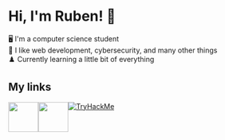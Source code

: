# Hi, I'm Ruben! :wave:

:desktop_computer: I'm a computer science student <br>
:star2: I like web development, cybersecurity, and many other things <br>
:chess_pawn: Currently learning a little bit of everything

## My links

<div style="display:flex;">
  <a href="https://www.linkedin.com/in/ruben-clerc/">
    <img src="https://external-content.duckduckgo.com/iu/?u=https%3A%2F%2Fitcnet.gr%2Fwp-content%2Fuploads%2F2020%2F09%2FLinkedin-logo-on-transparent-Background-PNG--1536x1536.png&f=1&nofb=1" height="60px">
  </a>
  
  <a href="http://rubenclerc.github.io">
    <img src="https://external-content.duckduckgo.com/iu/?u=https%3A%2F%2Fpng.pngtree.com%2Fsvg%2F20170824%2F65b3db429c.png&f=1&nofb=1" height="60px">
  </a>
  
  <a href="https://tryhackme.com/p/Ruru667" target="_blank">
    <img src="https://tryhackme-badges.s3.amazonaws.com/Ruru667.png" alt="TryHackMe">
  </a>
</div>

